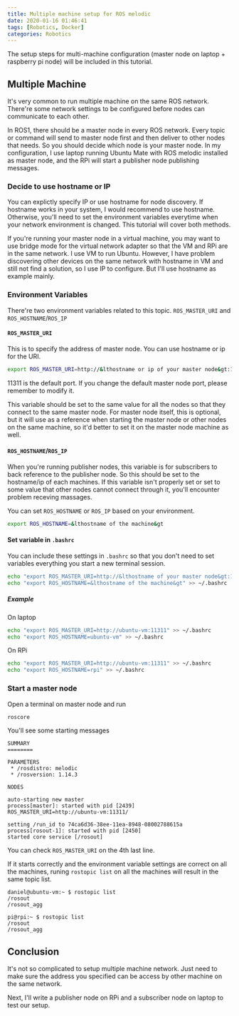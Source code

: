 ```yaml
---
title: Multiple machine setup for ROS melodic
date: 2020-01-16 01:46:41
tags: [Robotics, Docker]
categories: Robotics
---
```


The setup steps for multi-machine configuration (master node on laptop + raspberry pi node) will be included in this tutorial.

## Multiple Machine

It's very common to run multiple machine on the same ROS network. There're some network settings to be configured before nodes can communicate to each other.

In ROS1, there should be a master node in every ROS network. Every topic or command will send to master node first and then deliver to other nodes that needs. So you should decide which node is your master node. In my configuration, I use laptop running Ubuntu Mate with ROS melodic installed as master node, and the RPi will start a publisher node publishing messages.

### Decide to use hostname or IP

You can explictly specify IP or use hostname for node discovery. If hostname works in your system, I would recommend to use hostname. Otherwise, you'll need to set the environment variables everytime when your network environment is changed. This tutorial will cover both methods.

If you're running your master node in a virtual machine, you may want to use bridge mode for the virtual network adapter so that the VM and RPi are in the same network. I use VM to run Ubuntu. However, I have problem discovering other devices on the same network with hostname in VM and still not find a solution, so I use IP to configure. But I'll use hostname as example mainly.

### Environment Variables

There're two environment variables related to this topic. `ROS_MASTER_URI` and `ROS_HOSTNAME`/`ROS_IP`

#### `ROS_MASTER_URI`

This is to specify the address of master node. You can use hostname or ip for the URI.

```sh
export ROS_MASTER_URI=http://&lthostname or ip of your master node&gt:11311
```

11311 is the default port. If you change the default master node port, please remember to modify it.

This variable should be set to the same value for all the nodes so that they connect to the same master node. For master node itself, this is optional, but it will use as a reference when starting the master node or other nodes on the same machine, so it'd better to set it on the master node machine as well.

#### `ROS_HOSTNAME`/`ROS_IP`

When you're running publisher nodes, this variable is for subscribers to back reference to the publisher node. So this should be set to the hostname/ip of each machines. If this variable isn't properly set or set to some value that other nodes cannot connect through it, you'll encounter problem receving massages.

You can set `ROS_HOSTNAME` or `ROS_IP` based on your environment.

```sh
export ROS_HOSTNAME=&lthostname of the machine&gt
```

#### Set variable in `.bashrc`

You can include these settings in `.bashrc` so that you don't need to set variables everything you start a new terminal session.

```sh
echo "export ROS_MASTER_URI=http://&lthostname of your master node&gt:11311" >> ~/.bashrc
echo "export ROS_HOSTNAME=&lthostname of the machine&gt" >> ~/.bashrc
```

##### Example
On laptop
```sh
echo "export ROS_MASTER_URI=http://ubuntu-vm:11311" >> ~/.bashrc
echo "export ROS_HOSTNAME=ubuntu-vm" >> ~/.bashrc
```
On RPi
```sh
echo "export ROS_MASTER_URI=http://ubuntu-vm:11311" >> ~/.bashrc
echo "export ROS_HOSTNAME=rpi" >> ~/.bashrc
```

### Start a master node

Open a terminal on master node and run
```sh
roscore
```

You'll see some starting messages
```
SUMMARY
========

PARAMETERS
 * /rosdistro: melodic
 * /rosversion: 1.14.3

NODES

auto-starting new master
process[master]: started with pid [2439]
ROS_MASTER_URI=http://ubuntu-vm:11311/

setting /run_id to 74ca6d36-38ee-11ea-8948-08002788615a
process[rosout-1]: started with pid [2450]
started core service [/rosout]
```

You can check `ROS_MASTER_URI` on the 4th last line.

If it starts correctly and the environment variable settings are correct on all the machines, runing `rostopic list` on all the machines will result in the same topic list.
```
daniel@ubuntu-vm:~ $ rostopic list
/rosout
/rosout_agg
```
```
pi@rpi:~ $ rostopic list
/rosout
/rosout_agg
```

## Conclusion

It's not so complicated to setup multiple machine network. Just need to make sure the address you specified can be access by other machine on the same network.

Next, I'll write a publisher node on RPi and a subscriber node on laptop to test our setup.
